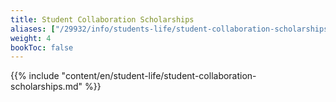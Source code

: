 ```yaml
---
title: Student Collaboration Scholarships
aliases: ["/29932/info/students-life/student-collaboration-scholarships"]
weight: 4
bookToc: false
---
```


{{% include "content/en/student-life/student-collaboration-scholarships.md" %}}